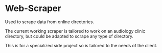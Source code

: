 # Web-Scraper
Used to scrape data from online directories.

The current working scraper is tailored to work on an audiology clinic directory, but could be adapted to scrape any type of directory.

This is for a specialized side project so is tailored to the needs of the client.
